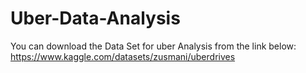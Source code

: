 # Uber-Data-Analysis
You can download the Data Set for uber Analysis from the link below:
https://www.kaggle.com/datasets/zusmani/uberdrives
